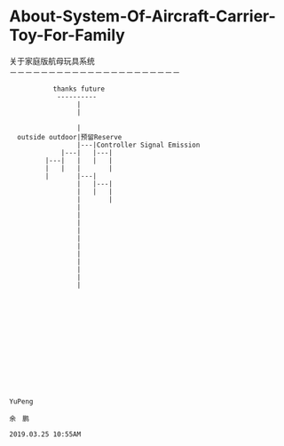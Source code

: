 # About-System-Of-Aircraft-Carrier-Toy-For-Family
关于家庭版航母玩具系统</br>
－－－－－－－－－－－－－－－－－－－－－－</br>
      
               thanks future
                ----------
                     |
                     |
               
                     |
      outside outdoor|预留Reserve
                     |---|Controller Signal Emission
                 |---|   |---|
             |---|   |   |   |
             |   |   |       |
             |       |---|
                     |   |---|
                     |   |   |
                     |       |
                     |
                     |
                     |
                     |
                     |
                     |
                     |
                     |
                     |
                     |
                     |
               
                                                                                                                   
                                                                                                                   
                                                                                                                   
                                                                                                                   
                                                                                                                   
                                                                                                                   
                                                                                                                   
                                                                                                                   
                                                                                                                   
                                                                                                                   
                                                                                                                   
                                                                                                                   
                                                                                                                   YuPeng
                                                                                                                   余　鹏
                                                                                                             2019.03.25 10:55AM
                                                                                                                   
